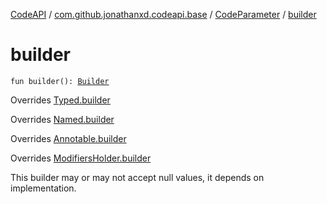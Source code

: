 [CodeAPI](../../index.md) / [com.github.jonathanxd.codeapi.base](../index.md) / [CodeParameter](index.md) / [builder](.)

# builder

`fun builder(): `[`Builder`](-builder/index.md)

Overrides [Typed.builder](../-typed/builder.md)

Overrides [Named.builder](../-named/builder.md)

Overrides [Annotable.builder](../-annotable/builder.md)

Overrides [ModifiersHolder.builder](../-modifiers-holder/builder.md)

This builder may or may not accept null values, it depends on implementation.

